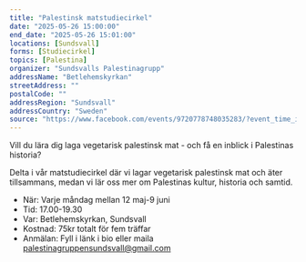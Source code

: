 ```yaml
---
title: "Palestinsk matstudiecirkel"
date: "2025-05-26 15:00:00"
end_date: "2025-05-26 15:01:00"
locations: [Sundsvall]
forms: [Studiecirkel]
topics: [Palestina]
organizer: "Sundsvalls Palestinagrupp"
addressName: "Betlehemskyrkan"
streetAddress: ""
postalCode: ""
addressRegion: "Sundsvall"
addressCountry: "Sweden"
source: "https://www.facebook.com/events/9720778748035283/?event_time_id=9720778754701949"
---
```

Vill du lära dig laga vegetarisk palestinsk mat - och få en inblick i Palestinas historia?

Delta i vår matstudiecirkel där vi lagar vegetarisk palestinsk mat och äter tillsammans, medan vi lär oss mer om Palestinas kultur, historia och samtid.

- När: Varje måndag mellan 12 maj-9 juni
- Tid: 17.00-19.30
- Var: Betlehemskyrkan, Sundsvall
- Kostnad: 75kr totalt för fem träffar
- Anmälan: Fyll i länk i bio eller maila palestinagruppensundsvall@gmail.com